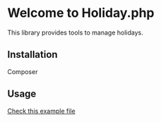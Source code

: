 Welcome to Holiday.php
===================


This library provides tools to manage holidays.


Installation
-------------------

Composer


Usage
-------------------
[Check this example file](doc/usage.php)


